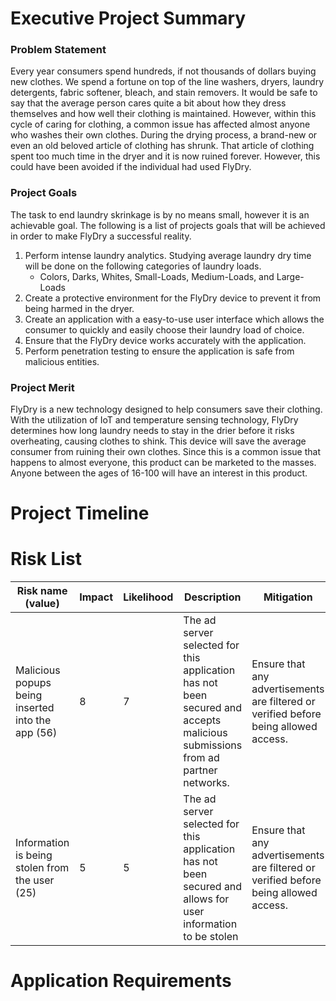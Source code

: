 # Executive Project Summary
  
### Problem Statement  
Every year consumers spend hundreds, if not thousands of dollars buying new clothes. We spend a fortune on top of the line washers, dryers, laundry detergents, fabric softener, bleach, and stain removers. It would be safe to say that the average person cares quite a bit about how they dress themselves and how well their clothing is maintained. However, within this cycle of caring for clothing, a common issue has affected almost anyone who washes their own clothes. During the drying process, a brand-new or even an old beloved article of clothing has shrunk. That article of clothing spent too much time in the dryer and it is now ruined forever. However, this could have been avoided if the individual had used FlyDry. 

### Project Goals  
The task to end laundry skrinkage is by no means small, however it is an achievable goal. The following is a list of projects goals that will be achieved in order to make FlyDry a successful reality. 
 1. Perform intense laundry analytics. Studying average laundry dry time will be done on the following categories of laundry loads. 
     - Colors, Darks, Whites, Small-Loads, Medium-Loads, and Large-Loads
 2. Create a protective environment for the FlyDry device to prevent it from being harmed in the dryer. 
 3. Create an application with a easy-to-use user interface which allows the consumer to quickly and easily choose their laundry load of choice.
 4. Ensure that the FlyDry device works accurately with the application.
 5. Perform penetration testing to ensure the application is safe from malicious entities.
 
### Project Merit
FlyDry is a new technology designed to help consumers save their clothing. With the utilization of IoT and temperature sensing technology, FlyDry determines how long laundry needs to stay in the drier before it risks overheating, causing clothes to shink. This device will save the average consumer from ruining their own clothes. Since this is a common issue that happens to almost everyone, this product can be marketed to the masses. Anyone between the ages of 16-100 will have an interest in this product. 
  
# Project Timeline 
 
# Risk List  
|Risk name (value)  | Impact     | Likelihood | Description | Mitigation |
|-------------------|------------|------------|-------------|------------|
| Malicious popups being inserted into the app (56) | 8 | 7 | The ad server selected for this application has not been secured and accepts malicious submissions from ad partner networks. | Ensure that any advertisements are filtered or verified before being allowed access.|
| Information is being stolen from the user (25) | 5 | 5 | The ad server selected for this application has not been secured and allows for user information to be stolen | Ensure that any advertisements are filtered or verified before being allowed access.|
 
# Application Requirements
